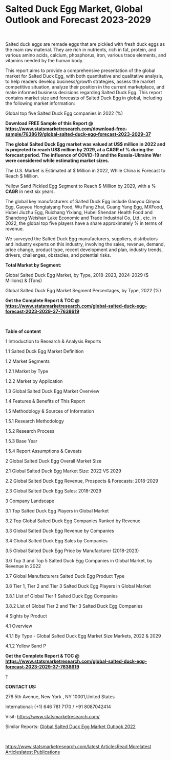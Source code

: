 <h1>Salted Duck Egg Market, Global Outlook and Forecast 2023-2029</h1><br/><p>Salted duck eggs are remade eggs that are pickled with fresh duck eggs as the main raw material. They are rich in nutrients, rich in fat, protein, and various amino acids, calcium, phosphorus, iron, various trace elements, and vitamins needed by the human body.</p>
 
 
 
 <p>This report aims to provide a comprehensive presentation of the global market for Salted Duck Egg, with both quantitative and qualitative analysis, to help readers develop business/growth strategies, assess the market competitive situation, analyze their position in the current marketplace, and make informed business decisions regarding Salted Duck Egg. This report contains market size and forecasts of Salted Duck Egg in global, including the following market information:</p>
 
 
 
 <p>Global top five Salted Duck Egg companies in 2022 (%)</p>
 
 
 
 <p><strong>Download FREE Sample of this Report @ <a href="https://www.statsmarketresearch.com/download-free-sample/7638619/global-salted-duck-egg-forecast-2023-2029-37">https://www.statsmarketresearch.com/download-free-sample/7638619/global-salted-duck-egg-forecast-2023-2029-37</a></strong></p>
 
 
 
 <p><strong>The global Salted Duck Egg market was valued at US$ million in 2022 and is projected to reach US$ million by 2029, at a <strong>CAGR</strong> of % during the forecast period. The influence of COVID-19 and the Russia-Ukraine War were considered while estimating market sizes.</strong></p>
 
 
 
 <p>The U.S. Market is Estimated at $ Million in 2022, While China is Forecast to Reach $ Million.</p>
 
 
 
 <p>Yellow Sand Pickled Egg Segment to Reach $ Million by 2029, with a % <strong>CAGR</strong> in next six years.</p>
 
 
 
 <p>The global key manufacturers of Salted Duck Egg include Gaoyou Qinyou Egg, Gaoyou Hongtaiyang Food, Wu Fang Zhai, Guang Yang Egg, MXFood, Hubei Jiuzhu Egg, Ruichang Yixiang, Hubei Shendan Health Food and Shandong Weishan Lake Economic and Trade Industrial Co, Ltd., etc. in 2022, the global top five players have a share approximately % in terms of revenue.</p>
 
 
 
 <p>We surveyed the Salted Duck Egg manufacturers, suppliers, distributors and industry experts on this industry, involving the sales, revenue, demand, price change, product type, recent development and plan, industry trends, drivers, challenges, obstacles, and potential risks.</p>
 
 
 
 <p><strong>Total Market by Segment:</strong></p>
 
 
 
 <p>Global Salted Duck Egg Market, by Type, 2018-2023, 2024-2029 ($ Millions) & (Tons)</p>
 
 
 
 <p>Global Salted Duck Egg Market Segment Percentages, by Type, 2022 (%)</p>
 
 
 
 <div><b>Get the Complete Report & TOC @ <a href="https://www.statsmarketresearch.com/global-salted-duck-egg-forecast-2023-2029-37-7638619">https://www.statsmarketresearch.com/global-salted-duck-egg-forecast-2023-2029-37-7638619</a></b></div>
 
 
 
 <p><br />
 
 <b>Table of content</b></p>
 
 
 
 <p>1 Introduction to Research & Analysis Reports<br />
 
 1.1 Salted Duck Egg Market Definition<br />
 
 1.2 Market Segments<br />
 
 1.2.1 Market by Type<br />
 
 1.2.2 Market by Application<br />
 
 1.3 Global Salted Duck Egg Market Overview<br />
 
 1.4 Features & Benefits of This Report<br />
 
 1.5 Methodology & Sources of Information<br />
 
 1.5.1 Research Methodology<br />
 
 1.5.2 Research Process<br />
 
 1.5.3 Base Year<br />
 
 1.5.4 Report Assumptions & Caveats<br />
 
 2 Global Salted Duck Egg Overall Market Size<br />
 
 2.1 Global Salted Duck Egg Market Size: 2022 VS 2029<br />
 
 2.2 Global Salted Duck Egg Revenue, Prospects & Forecasts: 2018-2029<br />
 
 2.3 Global Salted Duck Egg Sales: 2018-2029<br />
 
 3 Company Landscape<br />
 
 3.1 Top Salted Duck Egg Players in Global Market<br />
 
 3.2 Top Global Salted Duck Egg Companies Ranked by Revenue<br />
 
 3.3 Global Salted Duck Egg Revenue by Companies<br />
 
 3.4 Global Salted Duck Egg Sales by Companies<br />
 
 3.5 Global Salted Duck Egg Price by Manufacturer (2018-2023)<br />
 
 3.6 Top 3 and Top 5 Salted Duck Egg Companies in Global Market, by Revenue in 2022<br />
 
 3.7 Global Manufacturers Salted Duck Egg Product Type<br />
 
 3.8 Tier 1, Tier 2 and Tier 3 Salted Duck Egg Players in Global Market<br />
 
 3.8.1 List of Global Tier 1 Salted Duck Egg Companies<br />
 
 3.8.2 List of Global Tier 2 and Tier 3 Salted Duck Egg Companies<br />
 
 4 Sights by Product<br />
 
 4.1 Overview<br />
 
 4.1.1 By Type - Global Salted Duck Egg Market Size Markets, 2022 & 2029<br />
 
 4.1.2 Yellow Sand P</p>
 
 
 
 <div><b>Get the Complete Report & TOC @ <a href="https://www.statsmarketresearch.com/global-salted-duck-egg-forecast-2023-2029-37-7638619">https://www.statsmarketresearch.com/global-salted-duck-egg-forecast-2023-2029-37-7638619</a></b></div>
 
 
 
 <p>? </p>
 
 
 
 <p><b>CONTACT US:</b><br />
 
 276 5th Avenue, New York , NY 10001,United States<br />
 
 International: (+1) 646 781 7170 / +91 8087042414<br />
 
 Visit: <a href="https://www.statsmarketresearch.com/">https://www.statsmarketresearch.com/</a><br />
 
 Similar Reports: <a href="https://www.statsmarketresearch.com/global-salted-duck-egg-forecast-2023-2029-37-7638619">Global Salted Duck Egg Market Outlook 2022</a><br />
 
 <br />
 
 <a href="https://gyeongbokgung.com">https://www.statsmarketresearch.com/</a><a href="https://hallyeomaritime.com">latest Articles</a><a href="https://jingwansa.com">Read More</a><a href="https://nguoiviet.jp/">latest Articles</a><a href="https://www.intelmarketresearch.com/">latest Publications</a></p>